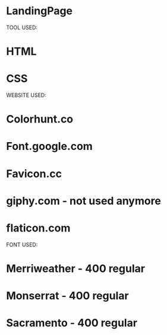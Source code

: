 # LandingPage


TOOL USED:

# HTML
# CSS

WEBSITE USED:

# Colorhunt.co
# Font.google.com
# Favicon.cc
# giphy.com - not used anymore
# flaticon.com

FONT USED:

# Merriweather - 400 regular
# Monserrat - 400 regular
# Sacramento - 400 regular
